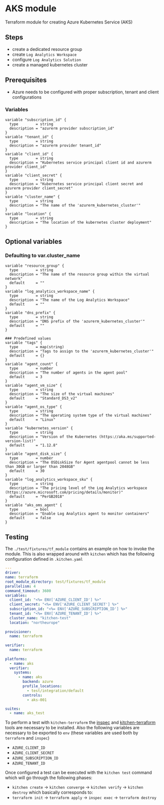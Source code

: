 # **AKS module**

Terraform module for creating Azure Kubernetes Service (AKS)


## Steps

* create a dedicated resource group
* create `Log Analytics Workspace`
* configure `Log Analytics Solution`
* create a managed kubernetes cluster

## Prerequisites
* Azure needs to be configured with proper subscription, tenant and client configurations
### Variables
```hcl
variable "subscription_id" {
  type        = string
  description = "azurerm provider subscription_id"
}
variable "tenant_id" {
  type        = string
  description = "azurerm provider tenant_id"
}
variable "client_id" {
  type        = string
  description = "Kubernetes service principal client id and azurerm provider client_id"
}
variable "client_secret" {
  type        = string
  description = "Kubernetes service principal client secret and azurerm provider client_secret"
}
variable "cluster_name" {
  type        = string
  description = "The name of the 'azurerm_kubernetes_cluster'"
}
variable "location" {
  type        = string
  description = "The location of the kubernetes cluster deployment"
}
```
## Optional variables
### Defaulting to var.cluster_name
```hcl
variable "resource_group" {
  type        = string
  description = "The name of the resource group within the virtual network"
  default     = ""
}
variable "log_analytics_workspace_name" {
  type        = string
  description = "The name of the Log Analytics Workspace"
  default     = ""
}
variable "dns_prefix" {
  type        = string
  description = "DNS prefix of the 'azurerm_kubernetes_cluster'"
  default     = ""
}
```
```hcl
### Predefined values
variable "tags" {
  type        = map(string)
  description = "Tags to assign to the 'azurerm_kubernetes_cluster'"
  default     = {}
}
variable "agent_count" {
  type        = number
  description = "The number of agents in the agent pool"
  default     = 3
}
variable "agent_vm_size" {
  type        = string
  description = "The size of the virtual machines"
  default     = "Standard_DS3_v2"
}
variable "agent_os_type" {
  type        = string
  description = "The operating system type of the virtual machines"
  default     = "Linux"
}
variable "kubernetes_version" {
  type        = string
  description = "Version of the Kubernetes (https://aka.ms/supported-version-list)"
  default     = "1.12.8"
}
variable "agent_disk_size" {
  type        = number
  description = "The OSDiskSize for Agent agentpool cannot be less than 30GB or larger than 2048GB"
  default     = 30
}
variable "log_analytics_workspace_sku" {
  type        = string
  description = "The pricing level of the Log Analytics workspace (https://azure.microsoft.com/pricing/details/monitor)"
  default     = "PerGB2018"
}
variable "aks_oms_agent" {
  type        = bool
  description = "Enable Log Analytics agent to monitor containers"
  default     = false
}
```
## Testing
The  `./test/fixtures/tf_module` contains an example on how to invoke the module. This is also wrapped around with `kitchen` which has the following configuration defined in `.kitchen.yaml`
```yaml
---
driver:
name: terraform
root_module_directory: test/fixtures/tf_module
parallelism: 4
command_timeout: 3600
variables:
  client_id: "<%= ENV['AZURE_CLIENT_ID'] %>"
  client_secret: "<%= ENV['AZURE_CLIENT_SECRET'] %>"
  subscription_id: "<%= ENV['AZURE_SUBSCRIPTION_ID'] %>"
  tenant_id: "<%= ENV['AZURE_TENANT_ID'] %>"
  cluster_name: "kitchen-test"
  location: "northeurope"
  
provisioner:
  name: terraform
  
verifier:
  name: terraform
  
platforms:
  - name: aks
  verifier:
    systems:
      - name: aks
        backend: azure
        profile_locations:
          - test/integration/default
        controls:
          - aks-001

suites:
  - name: aks_test
```
To perform a test with `kitchen-terraform` the [inspec](https://www.inspec.io/) and [kitchen-terraform](https://newcontext-oss.github.io/kitchen-terraform/) tools are necessary to be installed. Also the following variables are necessary to be exported to `env` (these variables are used both by `terraform` and `inspec`)
* `AZURE_CLIENT_ID`
* `AZURE_CLIENT_SECRET`
* `AZURE_SUBSCRIPTION_ID`
* `AZURE_TENANT_ID`

Once configured a test can be executed with the `kitchen test` command which will go through the following phases:
* `kitchen create` -> `kitchen converge` -> `kitchen verify` -> `kitchen destroy`
which basically corresponds to:
* `terraform init` -> `terraform apply` -> `inspec exec` -> `terraform destroy`
